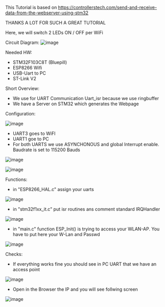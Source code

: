 This Tutorial is based on https://controllerstech.com/send-and-receive-data-from-the-webserver-using-stm32

THANKS A LOT FOR SUCH A GREAT TUTORIAL

Here, we will switch 2 LEDs ON / OFF per WiFi

Circuit Diagram:
![image](https://github.com/user-attachments/assets/b5d3187d-853c-461e-b8bb-16c9e3f9b0af)


Needed HW:
- STM32F103C8T (Bluepill)
- ESP8266 Wifi
- USB-Uart to PC
- ST-Link V2

Short Overview:
- We use for UART Communication Uart_isr because we use ringbuffer
- We have a Server on STM32 which generates the Webpage

Configuration:

![image](https://github.com/user-attachments/assets/4d35f2a2-3596-489b-9ca8-4875d0e4a408)

- UART3 goes to WiFI
- UART1 goe to PC
- For both UARTS we use ASYNCHONOUS and global Interrupt enable. Baudrate is set to 115200 Bauds

![image](https://github.com/user-attachments/assets/197156ff-af20-4413-a41e-278537edf550)

![image](https://github.com/user-attachments/assets/9385207c-2ad2-4d63-8f87-1507e58c733b)



Functions:

- in "ESP8266_HAL.c" assign your uarts

![image](https://github.com/user-attachments/assets/4e4d2db0-e570-4857-ad56-375d525856a5)

- in "stm32f1xx_it.c" put isr routines ans comment standard IRQHandler

![image](https://github.com/user-attachments/assets/ced4dc5c-10d9-479e-922f-75540cbb6b1b)

- in "main.c" function ESP_Init() is trying to access your WLAN-AP. You have to put here your W-Lan and Passwd

![image](https://github.com/user-attachments/assets/ba7bd416-bc44-449e-a6b9-7ffa3caebe2b)

Checks:
- If everything works fine you should see in PC UART that we have an access point

![image](https://github.com/user-attachments/assets/85545ee9-4028-4169-bb54-1a47182e7c58)

- Open in the Browser the IP and you will see follwing screen

![image](https://github.com/user-attachments/assets/b2a59726-99eb-4bab-b782-dfe37bbf2a97)



